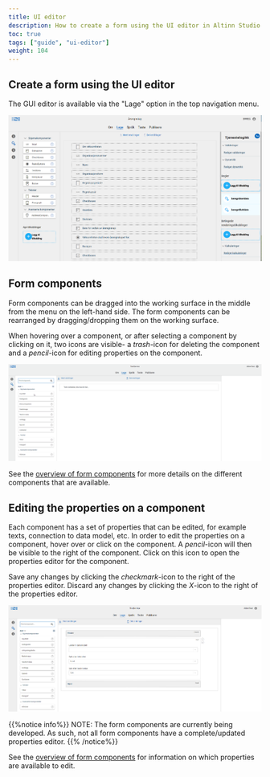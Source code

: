 ```yaml
---
title: UI editor
description: How to create a form using the UI editor in Altinn Studio.
toc: true
tags: ["guide", "ui-editor"]
weight: 104
---
```


## Create a form using the UI editor

The GUI editor is available via the "Lage" option in the top navigation menu. 

![UI editor](ui-editor.png "UI editor")

## Form components
Form components can be dragged into the working surface in the middle from the menu on the left-hand side.
The form components can be rearranged by dragging/dropping them on the working surface.

When hovering over a component, or after selecting a component by clicking on it, two icons are visible- a _trash_-icon for deleting the component and a _pencil_-icon for editing properties on the component. 

![UI editor - add components](ui-editor-add-components.gif "UI editor - add components")

See the [overview of form components](/ui-components) for more details on the different components that are available.

## Editing the properties on a component
Each component has a set of properties that can be edited, for example texts, connection to data model, etc. In order to edit the properties on a component, hover over or click on the component. A _pencil_-icon will then be visible to the right of the component. Click on this icon to open the properties editor for the component. 

Save any changes by clicking the _checkmark_-icon to the right of the properties editor. Discard any changes by clicking the _X_-icon to the right of the properties editor.

![GUI editor - edit properties on a component](ui-editor-edit-properties.png?width=1000 "GUI editor - edit properties on a component")

{{%notice info%}}
NOTE: The form components are currently being developed. As such, not all form components have a complete/updated properties editor.
{{% /notice%}}

See the [overview of form components](/ui-components) for information on which properties are available to edit.
